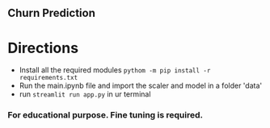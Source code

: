 ## Churn Prediction 

# Directions 
- Install all the required modules ```pythom -m pip install -r requirements.txt```
- Run the main.ipynb file and import the scaler and model in a folder 'data'
- run ```streamlit run app.py``` in ur terminal

### For educational purpose. Fine tuning is required.